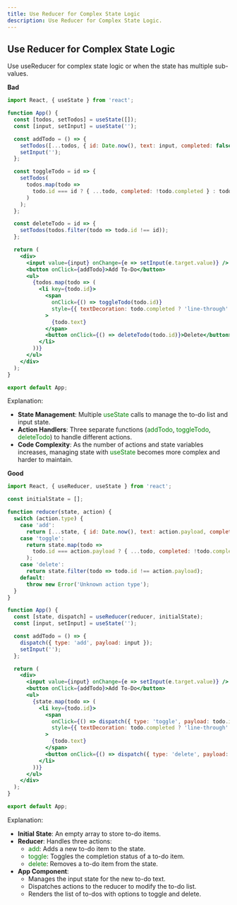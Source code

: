 ```yaml
---
title: Use Reducer for Complex State Logic
description: Use Reducer for Complex State Logic.
---
```


## Use Reducer for Complex State Logic

Use useReducer for complex state logic or when the state has multiple sub-values.

**Bad**
```jsx
import React, { useState } from 'react';

function App() {
  const [todos, setTodos] = useState([]);
  const [input, setInput] = useState('');

  const addTodo = () => {
    setTodos([...todos, { id: Date.now(), text: input, completed: false }]);
    setInput('');
  };

  const toggleTodo = id => {
    setTodos(
      todos.map(todo =>
        todo.id === id ? { ...todo, completed: !todo.completed } : todo
      )
    );
  };

  const deleteTodo = id => {
    setTodos(todos.filter(todo => todo.id !== id));
  };

  return (
    <div>
      <input value={input} onChange={e => setInput(e.target.value)} />
      <button onClick={addTodo}>Add To-Do</button>
      <ul>
        {todos.map(todo => (
          <li key={todo.id}>
            <span
              onClick={() => toggleTodo(todo.id)}
              style={{ textDecoration: todo.completed ? 'line-through' : 'none' }}
            >
              {todo.text}
            </span>
            <button onClick={() => deleteTodo(todo.id)}>Delete</button>
          </li>
        ))}
      </ul>
    </div>
  );
}

export default App;

```

Explanation:

- **State Management**: Multiple <font color="green">useState</font> calls to manage the to-do list and input state.
- **Action Handlers**: Three separate functions (<font color="green">addTodo</font>, <font color="green">toggleTodo</font>, <font color="green">deleteTodo</font>) to handle different actions.
- **Code Complexity**: As the number of actions and state variables increases, managing state with <font color="green">useState</font> becomes more complex and harder to maintain.

**Good**
```jsx
import React, { useReducer, useState } from 'react';

const initialState = [];

function reducer(state, action) {
  switch (action.type) {
    case 'add':
      return [...state, { id: Date.now(), text: action.payload, completed: false }];
    case 'toggle':
      return state.map(todo =>
        todo.id === action.payload ? { ...todo, completed: !todo.completed } : todo
      );
    case 'delete':
      return state.filter(todo => todo.id !== action.payload);
    default:
      throw new Error('Unknown action type');
  }
}

function App() {
  const [state, dispatch] = useReducer(reducer, initialState);
  const [input, setInput] = useState('');

  const addTodo = () => {
    dispatch({ type: 'add', payload: input });
    setInput('');
  };

  return (
    <div>
      <input value={input} onChange={e => setInput(e.target.value)} />
      <button onClick={addTodo}>Add To-Do</button>
      <ul>
        {state.map(todo => (
          <li key={todo.id}>
            <span
              onClick={() => dispatch({ type: 'toggle', payload: todo.id })}
              style={{ textDecoration: todo.completed ? 'line-through' : 'none' }}
            >
              {todo.text}
            </span>
            <button onClick={() => dispatch({ type: 'delete', payload: todo.id })}>Delete</button>
          </li>
        ))}
      </ul>
    </div>
  );
}

export default App;

```


Explanation:

- **Initial State**: An empty array to store to-do items.
- **Reducer**: Handles three actions:
  - <font color="green">add</font>: Adds a new to-do item to the state.
  - <font color="green">toggle</font>: Toggles the completion status of a to-do item.
  - <font color="green">delete</font>: Removes a to-do item from the state.
- **App Component**: 
  - Manages the input state for the new to-do text.
  - Dispatches actions to the reducer to modify the to-do list.
  - Renders the list of to-dos with options to toggle and delete.